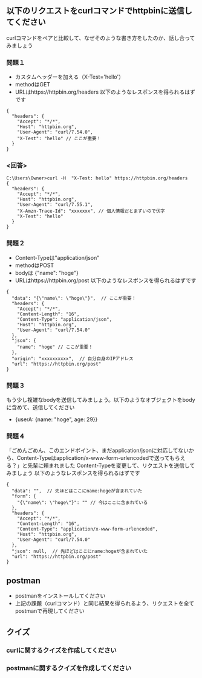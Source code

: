 ## 以下のリクエストをcurlコマンドでhttpbinに送信してください
curlコマンドをペアと比較して、なぜそのような書き方をしたのか、話し合ってみましょう

### 問題１
- カスタムヘッダーを加える（X-Test='hello'）
- methodはGET
- URLはhttps://httpbin.org/headers
以下のようなレスポンスを得られるはずです
```
{
  "headers": {
    "Accept": "*/*", 
    "Host": "httpbin.org", 
    "User-Agent": "curl/7.54.0", 
    "X-Test": "hello" // ここが重要！
  }
}
```

### <回答>
```
C:\Users\Owner>curl -H  "X-Test: hello" https://httpbin.org/headers
{
  "headers": {
    "Accept": "*/*",
    "Host": "httpbin.org",
    "User-Agent": "curl/7.55.1",
    "X-Amzn-Trace-Id": "xxxxxxx", // 個人情報だとまずいので伏字
    "X-Test": "hello"
  }
}
```


### 問題２
- Content-Typeは"application/json"
- methodはPOST
- bodyは {"name": "hoge"}
- URLはhttps://httpbin.org/post
以下のようなレスポンスを得られるはずです
```
{
  "data": "{\"name\": \"hoge\"}",  // ここが重要！
  "headers": {
    "Accept": "*/*", 
    "Content-Length": "16", 
    "Content-Type": "application/json", 
    "Host": "httpbin.org", 
    "User-Agent": "curl/7.54.0"
  }, 
  "json": {
    "name": "hoge" // ここが重要！
  }, 
  "origin": "xxxxxxxxxx",  // 自分自身のIPアドレス
  "url": "https://httpbin.org/post"
}
```




### 問題３
もう少し複雑なbodyを送信してみましょう。以下のようなオブジェクトをbodyに含めて、送信してください
- {userA: {name: "hoge", age: 29}}


### 問題４
「ごめんごめん、このエンドポイント、まだapplication/jsonに対応してないから、Content-Typeはapplication/x-www-form-urlencodedで送ってもらえる？」と先輩に頼まれました
Content-Typeを変更して、リクエストを送信してみましょう
以下のようなレスポンスを得られるはずです

```
{
  "data": "",  // 先ほどはここにname:hogeが含まれていた
  "form": {
    "{\"name\": \"hoge\"}": "" // 今はここに含まれている
  }, 
  "headers": {
    "Accept": "*/*", 
    "Content-Length": "16", 
    "Content-Type": "application/x-www-form-urlencoded", 
    "Host": "httpbin.org", 
    "User-Agent": "curl/7.54.0"
  }, 
  "json": null,  // 先ほどはここにname:hogeが含まれていた
  "url": "https://httpbin.org/post"
}
```



## postman

- postmanをインストールしてください
- 上記の課題（curlコマンド）と同じ結果を得られるよう、リクエストを全てpostmanで再現してください


## クイズ
### curlに関するクイズを作成してください
### postmanに関するクイズを作成してください
